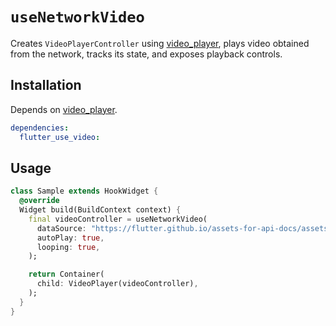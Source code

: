 # `useNetworkVideo`

Creates `VideoPlayerController` using [video_player](https://pub.dev/packages/video_player), plays video obtained from the network, tracks its state, and exposes playback controls.

## Installation

Depends on [video_player](https://pub.dev/packages/video_player).

```yaml
dependencies:
  flutter_use_video: 
```

## Usage

```dart
class Sample extends HookWidget {
  @override
  Widget build(BuildContext context) {
    final videoController = useNetworkVideo(
      dataSource: "https://flutter.github.io/assets-for-api-docs/assets/videos/bee.mp4",
      autoPlay: true,
      looping: true,
    );

    return Container(
      child: VideoPlayer(videoController),
    );
  }
}
```

